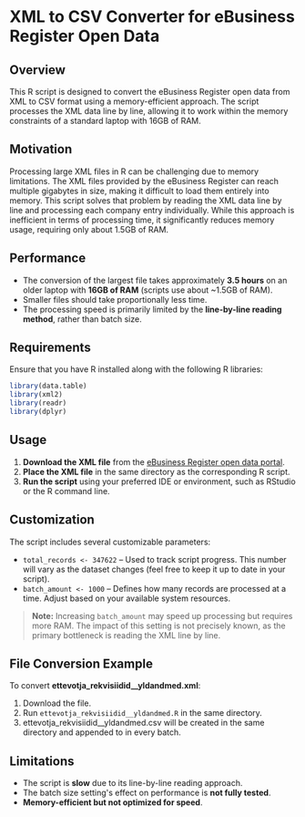 # XML to CSV Converter for eBusiness Register Open Data

## Overview
This R script is designed to convert the eBusiness Register open data from XML to CSV format using a memory-efficient approach. The script processes the XML data line by line, allowing it to work within the memory constraints of a standard laptop with 16GB of RAM.

## Motivation
Processing large XML files in R can be challenging due to memory limitations. The XML files provided by the eBusiness Register can reach multiple gigabytes in size, making it difficult to load them entirely into memory. This script solves that problem by reading the XML data line by line and processing each company entry individually. While this approach is inefficient in terms of processing time, it significantly reduces memory usage, requiring only about 1.5GB of RAM.

## Performance
- The conversion of the largest file takes approximately **3.5 hours** on an older laptop with **16GB of RAM** (scripts use about ~1.5GB of RAM).
- Smaller files should take proportionally less time.
- The processing speed is primarily limited by the **line-by-line reading method**, rather than batch size.

## Requirements
Ensure that you have R installed along with the following R libraries:

```r
library(data.table)
library(xml2)
library(readr)
library(dplyr)
```

## Usage
1. **Download the XML file** from the [eBusiness Register open data portal](https://avaandmed.ariregister.rik.ee/et/avaandmete-allalaadimine).
2. **Place the XML file** in the same directory as the corresponding R script.
3. **Run the script** using your preferred IDE or environment, such as RStudio or the R command line.

## Customization
The script includes several customizable parameters:

- `total_records <- 347622` – Used to track script progress. This number will vary as the dataset changes (feel free to keep it up to date in your script).
- `batch_amount <- 1000` – Defines how many records are processed at a time. Adjust based on your available system resources.

> **Note:** Increasing `batch_amount` may speed up processing but requires more RAM. The impact of this setting is not precisely known, as the primary bottleneck is reading the XML line by line.

## File Conversion Example
To convert **ettevotja_rekvisiidid__yldandmed.xml**:
1. Download the file.
2. Run `ettevotja_rekvisiidid__yldandmed.R` in the same directory.
3. ettevotja_rekvisiidid__yldandmed.csv will be created in the same directory and appended to in every batch.

## Limitations
- The script is **slow** due to its line-by-line reading approach.
- The batch size setting's effect on performance is **not fully tested**.
- **Memory-efficient but not optimized for speed**.
